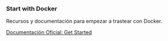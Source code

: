 ### Start with Docker 

Recursos y documentación para empezar a trastear con Docker. 

[Documentación Oficial: Get Started ](https://docs.docker.com/get-started/)
